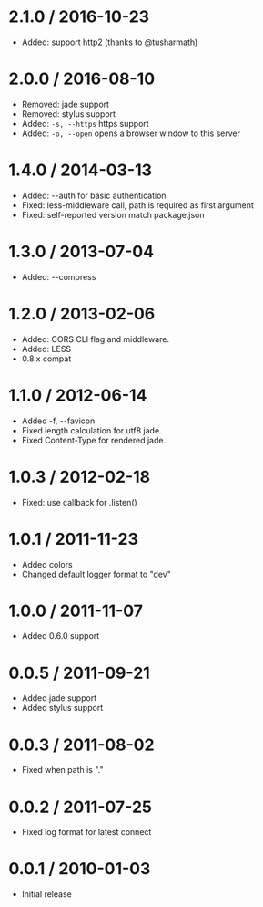 2.1.0 / 2016-10-23
==================

* Added: support http2 (thanks to @tusharmath)

2.0.0 / 2016-08-10
==================

* Removed: jade support
* Removed: stylus support
* Added: `-s, --https` https support
* Added: `-o, --open` opens a browser window to this server

1.4.0 / 2014-03-13
==================

 * Added: --auth for basic authentication
 * Fixed: less-middleware call, path is required as first argument
 * Fixed: self-reported version match package.json

1.3.0 / 2013-07-04
==================

 * Added: --compress

1.2.0 / 2013-02-06
==================

  * Added: CORS CLI flag and middleware.
  * Added: LESS
  * 0.8.x compat

1.1.0 / 2012-06-14
==================

  * Added -f, --favicon <path>
  * Fixed length calculation for utf8 jade.
  * Fixed Content-Type for rendered jade.

1.0.3 / 2012-02-18
==================

  * Fixed: use callback for .listen()

1.0.1 / 2011-11-23
==================

  * Added colors
  * Changed default logger format to "dev"

1.0.0 / 2011-11-07
==================

  * Added 0.6.0 support

0.0.5 / 2011-09-21
==================

  * Added jade support
  * Added stylus support

0.0.3 / 2011-08-02
==================

  * Fixed when path is "."

0.0.2 / 2011-07-25
==================

  * Fixed log format for latest connect

0.0.1 / 2010-01-03
==================

  * Initial release
